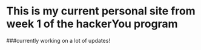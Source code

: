 # This is my current personal site from week 1 of the hackerYou program

###currently working on a lot of updates!